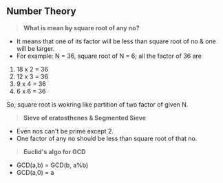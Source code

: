 

## Number Theory

> **What is mean by square root of any no?**
- It means that one of its factor will be less than square root of no & one will be larger.
- For example: N = 36, square root of N = 6; all the factor of 36 are

1. 18 x 2  = 36
2. 12 x 3  = 36
3. 9 x 4   = 36
4. 6 x 6   = 36
  
So, square root is wokring like partition of two factor of given N.

> **Sieve of eratosthenes & Segmented Sieve**
- Even nos can't be prime except 2.
- One factor of any no should be less than square root of that no.

> **Euclid's algo for GCD**
- GCD(a,b) = GCD(b, a%b)
- GCD(a,0) = a
